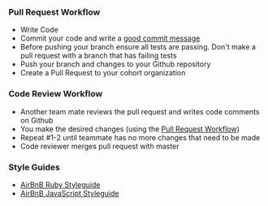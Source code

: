 ### Pull Request Workflow

- Write Code
- Commit your code and write a [good commit message](http://robots.thoughtbot.com/5-useful-tips-for-a-better-commit-message)
- Before pushing your branch ensure all tests are passing. Don't make a pull request with a branch that has failing tests
- Push your branch and changes to your Github repository
- Create a Pull Request to your cohort organization

### Code Review Workflow

- Another team mate reviews the pull request and writes code comments on Github
- You make the desired changes (using the [Pull Request Workflow](#pull-request-workflow))
- Repeat #1-2 until teammate has no more changes that need to be made
- Code reviewer merges pull request with master

### Style Guides
  - [AirBnB Ruby Styleguide](https://github.com/airbnb/ruby)
  - [AirBnB JavaScript Styleguide](https://github.com/airbnb/javascript)

